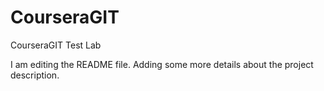 # CourseraGIT
CourseraGIT Test Lab

I am editing the README file. Adding some more details about the project description.

